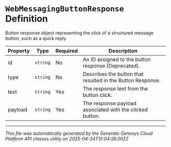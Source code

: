 # `WebMessagingButtonResponse` Definition

Button response object representing the click of a structured message button, such as a quick reply.

| Property | Type | Required | Description |
|----------|------|----------|-------------|
| id | `string` | No | An ID assigned to the button response (Deprecated). |
| type | `string` | No | Describes the button that resulted in the Button Response. |
| text | `string` | Yes | The response text from the button click. |
| payload | `string` | Yes | The response payload associated with the clicked button. |

---

*This file was automatically generated by the Generate Genesys Cloud Platform API classes utility on 2025-04-24T15:04:26.002Z*
